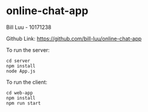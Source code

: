 # online-chat-app

Bill Luu - 10171238

Github Link: https://github.com/bill-luu/online-chat-app

To run the server:

```
cd server
npm install
node App.js
```

To run the client:

```
cd web-app
npm install
npm run start
```
